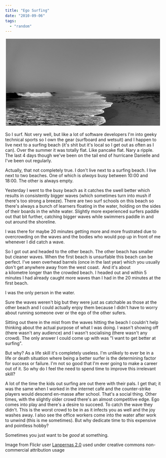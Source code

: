 ```yaml
---
title: "Ego Surfing"
date: "2010-09-06"
tags: 
  - "random"
---
```


![](/assets/img/mistyBeach.jpg "mistyBeach")

So I surf. Not very well, but like a lot of software developers I'm into geeky technical sports so I own the gear (surfboard and wetsuit) and I happen to live next to a surfing beach (it's shit but it's local so I get out as often as I can). Over the summer it was totally flat. Like pancake flat. Nary a ripple. The last 4 days though we've been on the tail end of hurricane Danielle and I've been out regularly.

Actually, that not completely true. I don't live next to a surfing beach. I live next to two beaches. One of which is _always_ busy between 10:00 and 18:00. The other is always empty.

Yesterday I went to the busy beach as it catches the swell better which results in consistently bigger waves (which sometimes turn into mush if there's too strong a breeze). There are two surf schools on this beach so there's always a bunch of learners floating in the water, holding on the sides of their boards in the white water. Slightly more experienced surfers paddle out that bit further, catching bigger waves while swimmers paddle in and out around the shoreline.

I was there for maybe 20 minutes getting more and more frustrated due to overcrowding on the waves and the bodies who would pop up in front of me whenever I did catch a wave.

So I got out and headed to the other beach. The other beach has smaller but cleaner waves. When the first beach is unsurfable this beach can be perfect. I've seen overhead barrels (once in the last year) which you usually don't get anywhere away from the west coast.  And it's about a kilometre longer than the crowded beach. I headed out and within 5 minutes I had already caught more waves than I had in the 20 minutes at the first beach.

I was the only person in the water.

Sure the waves weren't big but they were just as catchable as those at the other beach and I could actually enjoy them because I didn't have to worry about running someone over or the ego of the other sufers.

Sitting out there in the mist from the waves hitting the beach I couldn't help thinking about the actual purpose of what I was doing. I wasn't showing off (there wasn't any audience) and I wasn't socialising (there wasn't any crowd). The only answer I could come up with was "I want to get better at surfing".

But why? As a life skill it's completely useless. I'm unlikely to ever be in a life or death situation where being a better surfer is the determining factor for success or failure. I'm not so good that I'm ever going to make a career out of it. So why do I feel the need to spend time to improve this irrelevant skill?

A lot of the time the kids out surfing are out there with their pals. I get that; it was the same when I worked in the internet café and the counter-strike players would descend en-masse after school. That's a social thing. Other times, with the slightly older crowd there's an almost competitive edge. Ego comes into play and there's a desire to succeed. To catch the wave they didn't. This is the worst crowd to be in as it infects you as well and the joy washes away. I also see the office workers come into the water after work to unwind (this is me sometimes). But why dedicate time to this expensive and pointless hobby?

Sometimes you just want to be _good_ at something.

Image from Flickr user [Lanpernas 2.0](http://www.flickr.com/photos/lanpernas2/) used under creative commons non-commercial attribution usage
